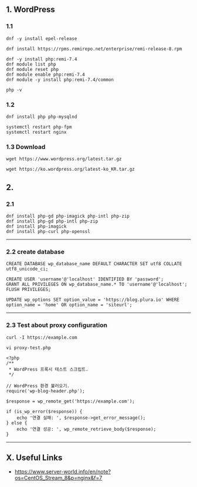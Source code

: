 ## 1. WordPress

### 1.1

```
dnf -y install epel-release

dnf install https://rpms.remirepo.net/enterprise/remi-release-8.rpm

dnf -y install php:remi-7.4
dnf module list php
dnf module reset php
dnf module enable php:remi-7.4
dnf module -y install php:remi-7.4/common

php -v
```

### 1.2
```
dnf install php php-mysqlnd

systemctl restart php-fpm
systemctl restart nginx
```

### 1.3 Download

```
wget https://www.wordpress.org/latest.tar.gz

wget https://ko.wordpress.org/latest-ko_KR.tar.gz
```

## 2.

### 2.1

```
dnf install php-gd php-imagick php-intl php-zip
dnf install php-gd php-intl php-zip
dnf install php-imagick
dnf install php-curl php-openssl
```
<hr/>

### 2.2 create database

```
CREATE DATABASE wp_database_name DEFAULT CHARACTER SET utf8 COLLATE utf8_unicode_ci;

CREATE USER 'username'@'localhost' IDENTIFIED BY 'password';
GRANT ALL PRIVILEGES ON wp_database_name.* TO 'username'@'localhost';
FLUSH PRIVILEGES;
```


```
UPDATE wp_options SET option_value = 'https://blog.plura.io' WHERE option_name = 'home' OR option_name = 'siteurl';
```

<hr/>

### 2.3 Test about proxy configuration

```
curl -I https://example.com
```

```
vi proxy-test.php

<?php
/**
 * WordPress 프록시 테스트 스크립트.
 */

// WordPress 환경 불러오기.
require('wp-blog-header.php');

$response = wp_remote_get('https://example.com');

if (is_wp_error($response)) {
    echo '연결 실패: ', $response->get_error_message();
} else {
    echo '연결 성공: ', wp_remote_retrieve_body($response);
}
```

<hr/>


## X. Useful Links

- https://www.server-world.info/en/note?os=CentOS_Stream_8&p=nginx&f=7
